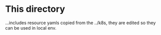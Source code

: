 # This directory
...includes resource yamls copied from the ../k8s, they are edited so they can be used in local env.